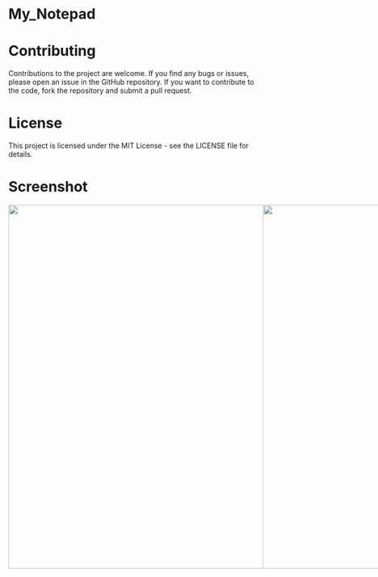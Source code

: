 # My_Notepad


# Contributing
Contributions to the project are welcome. If you find any bugs or issues, please open an issue in the GitHub repository. If you want to contribute to the code, fork the repository and submit a pull request.

# License
This project is licensed under the MIT License - see the LICENSE file for details.

# Screenshot 

<div style="display: flex; flex-direction: row;">
 <img src="https://github.com/muhsan-javed/My_Notepad/assets/67718185/9af20797-0ca5-467d-94c9-595130eac35c" width="1980" height="720">
 <img src="https://github.com/muhsan-javed/My_Notepad/assets/67718185/7198e6fe-fb9e-48d1-af50-8ca2b522c0d1" width="1920" height="720">
 <img src="https://github.com/muhsan-javed/My_Notepad/assets/67718185/3c404f9e-a259-4fd1-a06e-01d47b18e6a2" width="1920" height="720">
 <img src="https://github.com/muhsan-javed/My_Notepad/assets/67718185/2d1da6ea-f598-418b-804c-42e889d6fed5" width="1920" height="720">
 
 <img src="https://github.com/muhsan-javed/My_Notepad/assets/67718185/3dd44092-7971-4b5d-b4d4-9db362b13f4f" width="1980" height="720">
 <img src="https://github.com/muhsan-javed/My_Notepad/assets/67718185/5bc7da46-d014-4691-b441-f3334afabbbf" width="1980" height="720">
  <img src="https://github.com/muhsan-javed/My_Notepad/assets/67718185/ff004440-0092-4dab-9657-9100060c9b28" width="1980" height="720">
</div>
